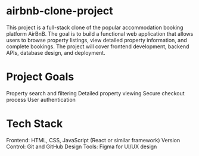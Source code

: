 # airbnb-clone-project
This project is a full-stack clone of the popular accommodation booking platform AirBnB. The goal is to build a functional web application that allows users to browse property listings, view detailed property information, and complete bookings. The project will cover frontend development, backend APIs, database design, and deployment.
# Project Goals
Property search and filtering
Detailed property viewing
Secure checkout process
User authentication
# Tech Stack
Frontend: HTML, CSS, JavaScript (React or similar framework)
Version Control: Git and GitHub
Design Tools: Figma for UI/UX design
